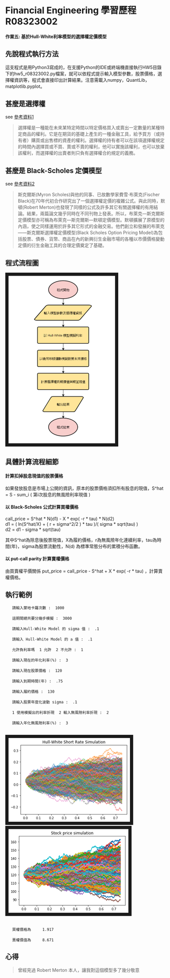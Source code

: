 # Financial Engineering  學習歷程  R08323002

#### 作業五: 基於Hull-White利率模型的選擇權定價模型

## 先說程式執行方法

這支程式是用Python3寫成的，在支援Python的IDE或終端機直接執行HW5目錄下的hw5_r08323002.py檔案，就可以依程式提示輸入模型參數，股票價格，選擇權資訊等，程式會直接印出計算結果。注意需載入numpy，QuantLib，matplotlib.pyplot。


## 甚麼是選擇權
see [參考資料1](https://wiki.mbalib.com/zh-tw/%E6%9C%9F%E6%9D%83)  
>選擇權是一種能在未來某特定時間以特定價格買入或賣出一定數量的某種特定商品的權利。它是在期貨的基礎上產生的一種金融工具，給予買方（或持有者）購買或出售標的資產的權利。選擇權的持有者可以在該項選擇權規定的時間內選擇買或不買、賣或不賣的權利，他可以實施該權利，也可以放棄該權利，而選擇權的出賣者則只負有選擇權合約規定的義務。  

## 甚麼是 Black-Scholes 定價模型
see [參考資料2](https://wiki.mbalib.com/zh-tw/Black-Scholes%E6%9C%9F%E6%9D%83%E5%AE%9A%E4%BB%B7%E6%A8%A1%E5%9E%8B)
>斯克爾斯(Myron Scholes)與他的同事、已故數學家費雪·布萊克(Fischer Black)在70年代初合作研究出了一個選擇權定價的複雜公式。與此同時，默頓(Robert Merton)也發現了同樣的公式及許多其它有關選擇權的有用結論。結果，兩篇論文幾乎同時在不同刊物上發表。所以，布萊克—斯克爾斯定價模型亦可稱為布萊克—斯克爾斯—默頓定價模型。默頓擴展了原模型的內涵，使之同樣運用於許多其它形式的金融交易。他們創立和發展的布萊克——斯克爾斯選擇權定價模型(Black Scholes Option Pricing Model)為包括股票、債券、貨幣、商品在內的新興衍生金融市場的各種以市價價格變動定價的衍生金融工具的合理定價奠定了基礎。

## 程式流程圖

<img src="/HW5/hw5_flow.png" width = "336" height = "528" border="10" />

## 具體計算流程細節

#### 計算扣掉股息現值的股票價格
如果發放股息是市場上公開的資訊，原本的股票價格須扣所有股息的現值，S^hat = S - sum_i ( 第i次股息的無風險利率現值 )  
#### 以 Black-Scholes 公式計算買權價格
call_price = S^hat * N(d1) - X * exp( -r * tau) * N(d2)  
d1 = ( ln(S^hat/X) + ( r + sigma^2/2 ) * tau )/( sigma * sqrt(tau) )  
d2 = d1 - sigma * sqrt(tau)  

其中S^hat為除息後股票現值，X為履約價格，r為無風險年化連續利率，tau為時間(年)，sigma為股票流動性，N(d) 為標準常態分布的累積分布函數。  

#### 以 put-call parity 計算賣權價格
由買賣權平價關係 put_price = call_price - S^hat + X * exp( -r * tau) ，計算賣權價格。  

## 執行範例

```
   請輸入蒙地卡羅次數 :  1000

   這期間總共要分幾步模擬 :  3000

   請輸入Hull-White Model 的 sigma 值 :  .1

   請輸入 Hull-White Model 的 a 值 :  .1

   允許負利率嗎  1 允許  2 不允許 :  1

   請輸入現在的年化利率(%) :  3

   請輸入現在股票價格 :  120

   請輸入到期時間(年) :  .75

   請輸入履約價格 :  130

   請輸入股票年度化波動 sigma :  .1

   1 使用模擬出的利率折現  2 輸入無風險利率折現 :  2

   請輸入年化無風險利率(%) :  3
 
```

<img src="/HW5/hw5_ex01.png" width = "383" height = "264" border="10" />
   
<img src="/HW5/hw5_ex02.png" width = "378" height = "264" border="10" />

```

   買權價格為     1.917 

   賣權價值為     8.671 

```

## 心得
> 曾經見過 Robert Merton 本人，讓我對這個模型多了幾分敬意
